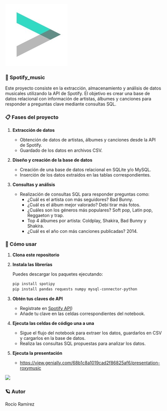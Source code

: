 ![](https://github.com/Roxy-5/Evaluacion1-Adalab/blob/main/image.jpg?raw=true)
### 🎤 Spotify_music

Este proyecto consiste en la extracción, almacenamiento y análisis de datos musicales utilizando la API de Spotify. El objetivo es crear una base de datos relacional con información de artistas, álbumes y canciones para responder a preguntas clave mediante consultas SQL.

### 📋 Fases del proyecto
1. **Extracción de datos**
   - Obtención de datos de artistas, álbumes y canciones desde la API de Spotify.
   - Guardado de los datos en archivos CSV.

2. **Diseño y creación de la base de datos**
   - Creación de una base de datos relacional en SQLite y/o MySQL.
   - Inserción de los datos extraídos en las tablas correspondientes.

3. **Consultas y análisis**
   - Realización de consultas SQL para responder preguntas como:
     - ¿Cuál es el artista con más seguidores? Bad Bunny.
     - ¿Cuál es el álbum mejor valorado? Debí tirar más fotos.
     - ¿Cuáles son los géneros más populares? Soft pop, Latin pop, Reggaeton y trap.
     - Top 4 álbumes por artista: Coldplay, Shakira, Bad Bunny y Shakira.
     - ¿Cuál es el año con más canciones publicadas? 2014.

### 🚀 Cómo usar
1. **Clona este repositorio**
2. **Instala las librerías**
   
   Puedes descargar los paquetes ejecutando:
   ```sh
   pip install spotipy
   pip install pandas requests numpy mysql-connector-python
   ```
4. **Obtén tus claves de API**
   - Regístrate en [Spotify API](https://spotipy.readthedocs.io/en/2.24.0/)) 
   - Añade tu clave en las celdas correspondientes del notebook.
5. **Ejecuta las celdas de código una a una**
   - Sigue el flujo del notebook para extraer los datos, guardarlos en CSV y cargarlos en la base de datos.
   - Realiza las consultas SQL propuestas para analizar los datos.
6. **Ejecuta la presentación**
   - https://view.genially.com/68b1c8a1019cad2f86825af6/presentation-roxymusic
   
![](https://github.com/Roxy-5/Spotify_music-Adalab/blob/main/logo_spotify.png?raw=true)
### 🪐 Autor

Rocío Ramírez
